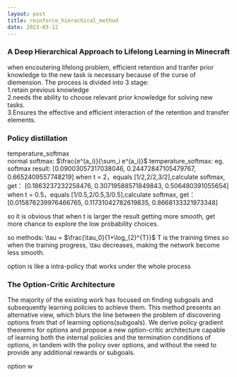 ```yaml
---
layout: post
title: reinforce_hierachical_method
date: 2023-03-12
---
```


### A Deep Hierarchical Approach to Lifelong Learning in Minecraft  
when encoutering lifelong problem, efficient retention and tranfer prior knowledge to the new task is necessary because of the curse of diemension. The process is divided into 3 stage:  
1.retain previous knowledge   
2.needs the ability to choose relevant prior knowledge for solving new tasks.  
3.Ensures the effective and efficient interaction of the retention and transfer elements.  



### Policy distillation

temperature_softmax  
normal softmax: $\frac{e^(a_i)}{\sum_i e^(a_i)}$
temperature_softmax: 
eg.
softmax result:
[0.09003057317038046, 0.24472847105479767, 0.6652409557748219]
when t = 2，equals [1/2,2/2,3/2],calculate softmax, get：
[0.1863237232258476, 0.30719588571849843, 0.506480391055654]
when t = 0.5，equals [1/0.5,2/0.5,3/0.5],calculate softmax, get：
[0.015876239976466765, 0.11731042782619835, 0.8668133321973348]

so it is obvious that when t is larger the result getting more smooth, get more chance to explore the low probability choices.

so methods:
\tau = $\frac{\tau_0}{1+\log_{2}^{T}}$
T is the training times
so when the training progress, \tau decreases, making  the network become less smooth.

option is like a intra-policy that works under the whole process 


### The Option-Critic Architecture
The majority of the existing work has focused on finding subgoals and subsequently learning policies to achieve them. This method presents an alternative view, which blurs the line between the problem of discovering options from that of learning options(subgoals). We derive policy gradient theorems for options and propose a new option-critic architecture capable of learning both the internal policies and the termination conditions of options, in tandem with the policy over options, and without the need to provide any additional rewards or subgoals. 

option w
